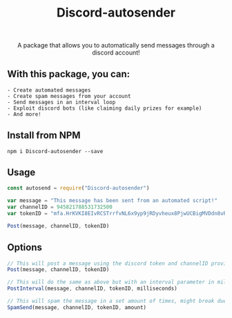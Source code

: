 <h1 align="center">Discord-autosender</h1>
<br>

<p align="center">A package that allows you to automatically send messages through a discord account!</p>

## With this package, you can:
    - Create automated messages
    - Create spam messages from your account
    - Send messages in an interval loop
    - Exploit discord bots (like claiming daily prizes for example)
    - And more!


## Install from NPM
```
npm i Discord-autosender --save
```


## Usage
```js
const autosend = require("Discord-autosender")

var message = "This message has been sent from an automated script!"
var channelID = 945821788531732500
var tokenID = "mfa.HrKVKI8EIvRCSTrrfvNL6x9yp9jRDyvheux8PjwUCBigMVDdn8vRFw3GgfGxbB2pAvYOnGa7cJw2BPVZk-KJ"

Post(message, channelID, tokenID)
```


## Options
```js
// This will post a message using the discord token and channelID provided
Post(message, channelID, tokenID)

// This will do the same as above but with an interval parameter in milliseconds
PostInterval(message, channelID, tokenID, milliseconds)

// This will spam the message in a set amount of times, might break due to how dodgy this function is
SpamSend(message, channelID, tokenID, amount)
```